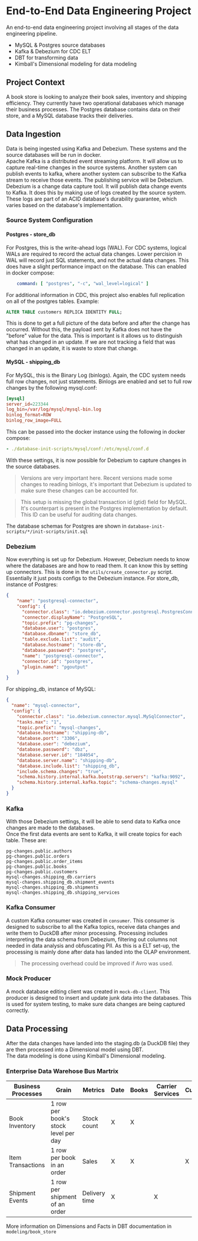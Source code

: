 # End-to-End Data Engineering Project
An end-to-end data engineering project involving all stages of the data engineering pipeline.
* MySQL & Postgres source databases
* Kafka & Debezium for CDC ELT
* DBT for transforming data
* Kimball's Dimensional modeling for data modeling

## Project Context
A book store is looking to analyze their book sales, inventory and shipping efficiency. They currently have two operational databases which manage their business processes. The Postgres database contains data on their store, and a MySQL database tracks their deliveries.

## Data Ingestion
Data is being ingested using Kafka and Debezium. These systems and the source databases will be run in docker. \
Apache Kafka is a distributed event streaming platform. It will allow us to capture real-time changes in the source systems. Another system can publish events to kafka, where another system can subscribe to the Kafka stream to receive those events. The publishing service will be Debezium. \
Debezium is a change data capture tool. It will publish data change events to Kafka. It does this by making use of logs created by the source system. These logs are part of an ACID database's durability guarantee, which varies based on the database's implementation. 
### Source System Configuration
#### Postgres - store_db
For Postgres, this is the write-ahead logs (WAL). For CDC systems, logical WALs are required to record the actual data changes. Lower percision in WAL will record just SQL statements, and not the actual data changes. This does have a slight performance impact on the database. This can enabled in docker compose:
```yaml
    command: [ "postgres", "-c", "wal_level=logical" ]
```
For additional information in CDC, this project also enables full replication on all of the postgres tables. Example:
```sql
ALTER TABLE customers REPLICA IDENTITY FULL;
```
This is done to get a full picture of the data before and after the change has occurred. Without this, the payload sent by Kafka does not have the "before" value for the data. This is important is it allows us to distinguish what has changed in an update. If we are not tracking a field that was changed in an update, it is waste to store that change. 
#### MySQL - shipping_db
For MySQL, this is the Binary Log (binlogs). Again, the CDC system needs full row changes, not just statements. Binlogs are enabled and set to full row changes by the following mysql.conf:
```conf
[mysql]
server_id=223344
log_bin=/var/log/mysql/mysql-bin.log
binlog_format=ROW
binlog_row_image=FULL
```
This can be passed into the docker instance using the following in docker compose:
```yaml
- ./database-init-scripts/mysql/conf:/etc/mysql/conf.d
```
With these settings, it is now possible for Debezium to capture changes in the source databases.
> Versions are very important here. Recent versions made some changes to reading binlogs, it's important that Debezium is updated to make sure these changes can be accounted for.

> This setup is missing the global transaction id (gtid) field for MySQL. It's counterpart is present in the Postgres implementation by default. This ID can be useful for auditing data changes.

The database schemas for Postgres are shown in `database-init-scripts/*/init-scripts/init.sql`
### Debezium
Now everything is set up for Debezium. However, Debezium needs to know where the databases are and how to read them. It can know this by setting up connectors. This is done in the `utils/create_connector.py` script. Essentially it just posts configs to the Debezium instance.
For store_db, instance of Postgres:
```json
{
    "name": "postgresql-connector",
    "config": {
      "connector.class": "io.debezium.connector.postgresql.PostgresConnector",
      "connector.displayName": "PostgreSQL",
      "topic.prefix": "pg-changes",
      "database.user": "postgres",
      "database.dbname": "store_db", 
      "table.exclude.list": "audit",
      "database.hostname": "store-db",
      "database.password": "postgres",
      "name": "postgresql-connector",
      "connector.id": "postgres",
      "plugin.name": "pgoutput"
    }
}
```
For shipping_db, instance of MySQL:
```json
{
  "name": "mysql-connector",
  "config": {
    "connector.class": "io.debezium.connector.mysql.MySqlConnector",
    "tasks.max": "1",
    "topic.prefix": "mysql-changes",
    "database.hostname": "shipping-db",
    "database.port": "3306",
    "database.user": "debezium",
    "database.password": "dbz",
    "database.server.id": "184054",
    "database.server.name": "shipping-db",
    "database.include.list": "shipping_db",
    "include.schema.changes": "true",
    "schema.history.internal.kafka.bootstrap.servers": "kafka:9092",
    "schema.history.internal.kafka.topic": "schema-changes.mysql"
  }
}
```
### Kafka
With those Debezium settings, it will be able to send data to Kafka once changes are made to the databases. \
Once the first data events are sent to Kafka, it will create topics for each table. These are:
```
pg-changes.public.authors
pg-changes.public.orders
pg-changes.public.order_items
pg-changes.public.books
pg-changes.public.customers
mysql-changes.shipping_db.carriers
mysql-changes.shipping_db.shipment_events
mysql-changes.shipping_db.shipments
mysql-changes.shipping_db.shipping_services
```
### Kafka Consumer
A custom Kafka consumer was created in `consumer`.
This consumer is designed to subscribe to all the Kafka topics, receive data changes and write them to DuckDB after minor processing.
Processing includes interpreting the data schema from Debezium, filtering out columns not needed in data analysis and obfuscating PII. As this is a ELT set-up, the processing is mainly done after data has landed into the OLAP environment.
> The processing overhead could be improved if Avro was used.
### Mock Producer
A mock database editing client was created in `mock-db-client`.
This producer is designed to insert and update junk data into the databases. This is used for system testing, to make sure data changes are being captured correctly.

## Data Processing
After the data changes have landed into the staging.db (a DuckDB file) they are then processed into a Dimensional model using DBT. \
The data modeling is done using Kimball's Dimensional modeling.
### Enterprise Data Warehose Bus Martrix
| Business Processes  | Grain                                 | Metrics       | Date | Books | Carrier Services | Customers | Orders | Shipments |
|---------------------|----------------------------------------|---------------|------|-------|------------------|-----------|--------|-----------|
| Book Inventory      | 1 row per book's stock level per day  | Stock count   |  X   |   X   |                  |           |        |           |
| Item Transactions   | 1 row per book in an order            | Sales         |  X   |   X   |                  |     X     |   X    |           |
| Shipment Events     | 1 row per shipment of an order        | Delivery time |  X   |       |        X         |           |   X    |     X     |

More information on Dimensions and Facts in DBT documentation in `modeling/book_store`
